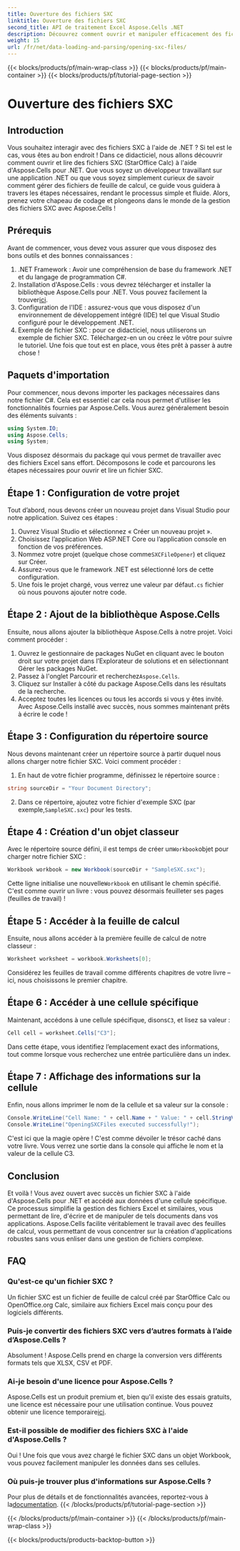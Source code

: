 ```yaml
---
title: Ouverture des fichiers SXC
linktitle: Ouverture des fichiers SXC
second_title: API de traitement Excel Aspose.Cells .NET
description: Découvrez comment ouvrir et manipuler efficacement des fichiers SXC dans .NET à l'aide d'Aspose.Cells. Un didacticiel étape par étape avec des exemples de code.
weight: 15
url: /fr/net/data-loading-and-parsing/opening-sxc-files/
---
```


{{< blocks/products/pf/main-wrap-class >}}
{{< blocks/products/pf/main-container >}}
{{< blocks/products/pf/tutorial-page-section >}}

# Ouverture des fichiers SXC

## Introduction
Vous souhaitez interagir avec des fichiers SXC à l'aide de .NET ? Si tel est le cas, vous êtes au bon endroit ! Dans ce didacticiel, nous allons découvrir comment ouvrir et lire des fichiers SXC (StarOffice Calc) à l'aide d'Aspose.Cells pour .NET. Que vous soyez un développeur travaillant sur une application .NET ou que vous soyez simplement curieux de savoir comment gérer des fichiers de feuille de calcul, ce guide vous guidera à travers les étapes nécessaires, rendant le processus simple et fluide. 
Alors, prenez votre chapeau de codage et plongeons dans le monde de la gestion des fichiers SXC avec Aspose.Cells !
## Prérequis
Avant de commencer, vous devez vous assurer que vous disposez des bons outils et des bonnes connaissances :
1. .NET Framework : Avoir une compréhension de base du framework .NET et du langage de programmation C#.
2.  Installation d'Aspose.Cells : vous devrez télécharger et installer la bibliothèque Aspose.Cells pour .NET. Vous pouvez facilement la trouver[ici](https://releases.aspose.com/cells/net/).
3. Configuration de l'IDE : assurez-vous que vous disposez d'un environnement de développement intégré (IDE) tel que Visual Studio configuré pour le développement .NET.
4. Exemple de fichier SXC : pour ce didacticiel, nous utiliserons un exemple de fichier SXC. Téléchargez-en un ou créez le vôtre pour suivre le tutoriel.
Une fois que tout est en place, vous êtes prêt à passer à autre chose !
## Paquets d'importation
Pour commencer, nous devons importer les packages nécessaires dans notre fichier C#. Cela est essentiel car cela nous permet d'utiliser les fonctionnalités fournies par Aspose.Cells. Vous aurez généralement besoin des éléments suivants :
```csharp
using System.IO;
using Aspose.Cells;
using System;
```
Vous disposez désormais du package qui vous permet de travailler avec des fichiers Excel sans effort. Décomposons le code et parcourons les étapes nécessaires pour ouvrir et lire un fichier SXC.

## Étape 1 : Configuration de votre projet
Tout d’abord, nous devons créer un nouveau projet dans Visual Studio pour notre application. Suivez ces étapes :
1. Ouvrez Visual Studio et sélectionnez « Créer un nouveau projet ».
2. Choisissez l’application Web ASP.NET Core ou l’application console en fonction de vos préférences.
3.  Nommez votre projet (quelque chose comme`SXCFileOpener`) et cliquez sur Créer.
4. Assurez-vous que le framework .NET est sélectionné lors de cette configuration.
5. Une fois le projet chargé, vous verrez une valeur par défaut`.cs` fichier où nous pouvons ajouter notre code.
## Étape 2 : Ajout de la bibliothèque Aspose.Cells
Ensuite, nous allons ajouter la bibliothèque Aspose.Cells à notre projet. Voici comment procéder :
1. Ouvrez le gestionnaire de packages NuGet en cliquant avec le bouton droit sur votre projet dans l’Explorateur de solutions et en sélectionnant Gérer les packages NuGet.
2.  Passez à l'onglet Parcourir et recherchez`Aspose.Cells`.
3. Cliquez sur Installer à côté du package Aspose.Cells dans les résultats de la recherche.
4. Acceptez toutes les licences ou tous les accords si vous y êtes invité.
Avec Aspose.Cells installé avec succès, nous sommes maintenant prêts à écrire le code !
## Étape 3 : Configuration du répertoire source
Nous devons maintenant créer un répertoire source à partir duquel nous allons charger notre fichier SXC. Voici comment procéder :
1. En haut de votre fichier programme, définissez le répertoire source :
```csharp
string sourceDir = "Your Document Directory";
```
2.  Dans ce répertoire, ajoutez votre fichier d'exemple SXC (par exemple,`SampleSXC.sxc`) pour les tests.
## Étape 4 : Création d'un objet classeur
 Avec le répertoire source défini, il est temps de créer un`Workbook`objet pour charger notre fichier SXC :
```csharp
Workbook workbook = new Workbook(sourceDir + "SampleSXC.sxc");
```
 Cette ligne initialise une nouvelle`Workbook` en utilisant le chemin spécifié. C'est comme ouvrir un livre : vous pouvez désormais feuilleter ses pages (feuilles de travail) !
## Étape 5 : Accéder à la feuille de calcul
Ensuite, nous allons accéder à la première feuille de calcul de notre classeur :
```csharp
Worksheet worksheet = workbook.Worksheets[0];
```
Considérez les feuilles de travail comme différents chapitres de votre livre – ici, nous choisissons le premier chapitre.
## Étape 6 : Accéder à une cellule spécifique
 Maintenant, accédons à une cellule spécifique, disons`C3`, et lisez sa valeur :
```csharp
Cell cell = worksheet.Cells["C3"];
```
Dans cette étape, vous identifiez l’emplacement exact des informations, tout comme lorsque vous recherchez une entrée particulière dans un index. 
## Étape 7 : Affichage des informations sur la cellule
Enfin, nous allons imprimer le nom de la cellule et sa valeur sur la console :
```csharp
Console.WriteLine("Cell Name: " + cell.Name + " Value: " + cell.StringValue);
Console.WriteLine("OpeningSXCFiles executed successfully!");
```
C'est ici que la magie opère ! C'est comme dévoiler le trésor caché dans votre livre. Vous verrez une sortie dans la console qui affiche le nom et la valeur de la cellule C3.

## Conclusion
Et voilà ! Vous avez ouvert avec succès un fichier SXC à l'aide d'Aspose.Cells pour .NET et accédé aux données d'une cellule spécifique. Ce processus simplifie la gestion des fichiers Excel et similaires, vous permettant de lire, d'écrire et de manipuler de tels documents dans vos applications. 
Aspose.Cells facilite véritablement le travail avec des feuilles de calcul, vous permettant de vous concentrer sur la création d'applications robustes sans vous enliser dans une gestion de fichiers complexe.
## FAQ
### Qu'est-ce qu'un fichier SXC ?
Un fichier SXC est un fichier de feuille de calcul créé par StarOffice Calc ou OpenOffice.org Calc, similaire aux fichiers Excel mais conçu pour des logiciels différents.
### Puis-je convertir des fichiers SXC vers d’autres formats à l’aide d’Aspose.Cells ?
Absolument ! Aspose.Cells prend en charge la conversion vers différents formats tels que XLSX, CSV et PDF.
### Ai-je besoin d'une licence pour Aspose.Cells ?
 Aspose.Cells est un produit premium et, bien qu'il existe des essais gratuits, une licence est nécessaire pour une utilisation continue. Vous pouvez obtenir une licence temporaire[ici](https://purchase.aspose.com/temporary-license/).
### Est-il possible de modifier des fichiers SXC à l'aide d'Aspose.Cells ?
Oui ! Une fois que vous avez chargé le fichier SXC dans un objet Workbook, vous pouvez facilement manipuler les données dans ses cellules.
### Où puis-je trouver plus d'informations sur Aspose.Cells ?
 Pour plus de détails et de fonctionnalités avancées, reportez-vous à la[documentation](https://reference.aspose.com/cells/net/).
{{< /blocks/products/pf/tutorial-page-section >}}

{{< /blocks/products/pf/main-container >}}
{{< /blocks/products/pf/main-wrap-class >}}

{{< blocks/products/products-backtop-button >}}
